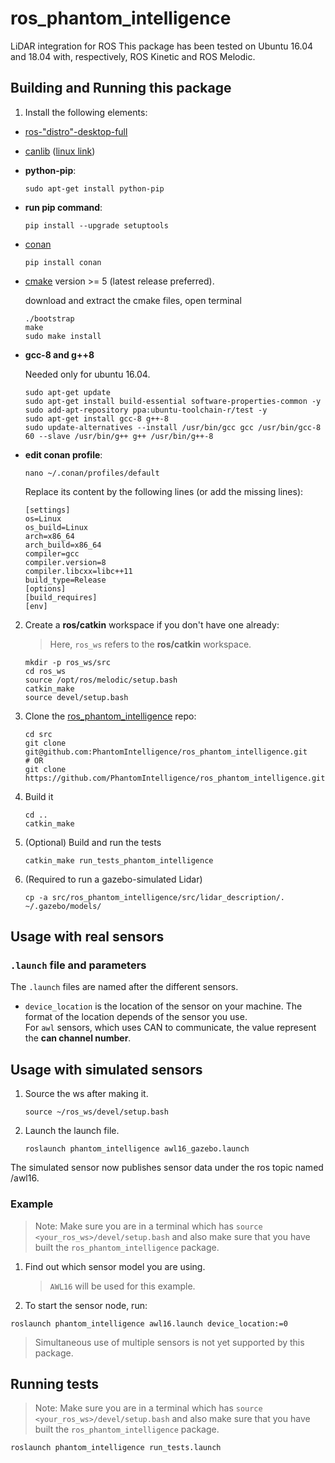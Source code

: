 # ros_phantom_intelligence
LiDAR integration for ROS
This package has been tested on Ubuntu 16.04 and 18.04 with, respectively, ROS Kinetic and ROS Melodic.

## Building and Running this package

1. Install the following elements:
 - [ros-"distro"-desktop-full](http://wiki.ros.org/) 
 - [canlib](https://www.kvaser.com/developer/canlib-sdk/) ([linux link](https://www.kvaser.com/linux-drivers-and-sdk/))
 - **python-pip**: 
     ```
     sudo apt-get install python-pip
     ```
 - **run pip command**:
     ```
     pip install --upgrade setuptools
     ``` 
 - [conan](https://conan.io/)
     ```
     pip install conan
     ```
 - [cmake](https://cmake.org/download/) version >= 5 (latest release preferred).
 
 	download and extract the cmake files, open terminal
 	```
 	./bootstrap
 	make
 	sudo make install
 	```
 - **gcc-8 and g++8**
 
    Needed only for ubuntu 16.04.
    ```
    sudo apt-get update
    sudo apt-get install build-essential software-properties-common -y
    sudo add-apt-repository ppa:ubuntu-toolchain-r/test -y
    sudo apt-get install gcc-8 g++-8
    sudo update-alternatives --install /usr/bin/gcc gcc /usr/bin/gcc-8 60 --slave /usr/bin/g++ g++ /usr/bin/g++-8
    ```
 - **edit conan profile**:
    ```
    nano ~/.conan/profiles/default
    ```
    Replace its content by the following lines (or add the missing lines):
    ```
    [settings]
    os=Linux
    os_build=Linux
    arch=x86_64
    arch_build=x86_64
    compiler=gcc
    compiler.version=8
    compiler.libcxx=libc++11
    build_type=Release
    [options]
    [build_requires]
    [env]
    ```
2. Create a **ros/catkin** workspace if you don't have one already:  
    > Here, `ros_ws` refers to the **ros/catkin** workspace.   

    ```
    mkdir -p ros_ws/src
    cd ros_ws
    source /opt/ros/melodic/setup.bash
    catkin_make
    source devel/setup.bash
    ```   
3. Clone the [ros_phantom_intelligence](https://github.com/PhantomIntelligence/ros_phantom_intelligence) repo:  
    ```
    cd src
    git clone git@github.com:PhantomIntelligence/ros_phantom_intelligence.git  
    # OR 
    git clone https://github.com/PhantomIntelligence/ros_phantom_intelligence.git
    ```
3. Build it
    ```
    cd ..
    catkin_make 
    ```
4. (Optional) Build and run the tests
    ```
    catkin_make run_tests_phantom_intelligence
    ```
5. (Required to run a gazebo-simulated Lidar)
    ```
    cp -a src/ros_phantom_intelligence/src/lidar_description/. ~/.gazebo/models/
    ```

## Usage with real sensors
### `.launch` file and parameters
The `.launch` files are named after the different sensors.
* `device_location` is the location of the sensor on your machine. The format of the location depends of the sensor you use.  
For `awl` sensors, which uses CAN to communicate, the value represent the **can channel number**.

## Usage with simulated sensors
1. Source the ws after making it.
    ```
    source ~/ros_ws/devel/setup.bash
    ```
2. Launch the launch file.
    ```
    roslaunch phantom_intelligence awl16_gazebo.launch
    ```
The simulated sensor now publishes sensor data under the ros topic named /awl16.

### Example
> Note: Make sure you are in a terminal which has `source <your_ros_ws>/devel/setup.bash` and also make sure that you have built the `ros_phantom_intelligence` package.
1. Find out which sensor model you are using.  
    > `AWL16` will be used for this example.
2. To start the sensor node, run:  
```
roslaunch phantom_intelligence awl16.launch device_location:=0
```  
> Simultaneous use of multiple sensors is not yet supported by this package.


## Running tests
> Note: Make sure you are in a terminal which has `source <your_ros_ws>/devel/setup.bash` and also make sure that you have built the `ros_phantom_intelligence` package.  
```
roslaunch phantom_intelligence run_tests.launch
```
